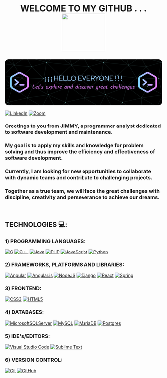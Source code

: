 <!-- 1) TÍTULO + STICKER
STICKER Obtenido de "https://giphy.com/stickers/emojitheinconicbrand-waving-man-raising-hand-raisind-5HyXGsoFzXWPKFx07j" -->
<h1 align="center"> WELCOME TO MY GITHUB . . . <img src="https://i.giphy.com/media/v1.Y2lkPTc5MGI3NjExNDVkazl6Zjg5NHdvdmExZTR6aGRkOWd4ZTgzdHNnYW9hZDVnZTBwZyZlcD12MV9pbnRlcm5hbF9naWZfYnlfaWQmY3Q9cw/5HyXGsoFzXWPKFx07j/giphy.gif" width="140" height="120" />
</h1>

<!-- 2) BANNER
Obtenido de "https://leviarista.github.io/github-profile-header-generator" -->
![Banner](Banner.png)

<!-- 3) ENLACES A REDES SOCIALES
Obtenido de "https://github.com/Ileriayo/markdown-badges"
Sección "Social" -->
[![LinkedIn](https://img.shields.io/badge/linkedin-%230077B5.svg?style=for-the-badge&logo=linkedin&logoColor=white)](https://www.linkedin.com/in/jimmy-tapia-de-la-cruz-000a87186)
[![Zoom](https://img.shields.io/badge/Zoom-2D8CFF?style=for-the-badge&logo=zoom&logoColor=white)](https://us05web.zoom.us/myhome)

<!-- 4) CONTENIDO BREVE -->
### Greetings to you from JIMMY, a programmer analyst dedicated to software development and maintenance.
### My goal is to apply my skills and knowledge for problem solving and thus improve the efficiency and effectiveness of software development.
### Currently, I am looking for new opportunities to collaborate with dynamic teams and contribute to challenging projects.
### Together as a true team, we will face the great challenges with discipline, creativity and perseverance to achieve our dreams.
<br>

<!-- 5) TECNOLOGÍAS
Obtenido de "https://github.com/Ileriayo/markdown-badges"
Secciones: "Languages", "Frameworks, Platforms and Libraries", "Databases", "IDEs/Editors" y "Version Control" -->
## TECHNOLOGIES 💻:
### 1) PROGRAMMING LANGUAGES:
[![C](https://img.shields.io/badge/c-%2300599C.svg?style=for-the-badge&logo=c&logoColor=white)](https://docs.microsoft.com/en-us/cpp/?view=msvc-170)
[![C++](https://img.shields.io/badge/c++-%2300599C.svg?style=for-the-badge&logo=c%2B%2B&logoColor=white)](https://docs.microsoft.com/en-us/cpp/?view=msvc-170)
[![Java](https://img.shields.io/badge/java-%23ED8B00.svg?style=for-the-badge&logo=openjdk&logoColor=white)](https://www.oracle.com/java/)
[![PHP](https://img.shields.io/badge/php-%23777BB4.svg?style=for-the-badge&logo=php&logoColor=white)](https://www.php.net/)
[![JavaScript](https://img.shields.io/badge/javascript-%23323330.svg?style=for-the-badge&logo=javascript&logoColor=%23F7DF1E)](https://developer.mozilla.org/en-US/docs/Web/JavaScript)
[![Python](https://img.shields.io/badge/python-3670A0?style=for-the-badge&logo=python&logoColor=ffdd54)](https://www.python.org/)

### 2) FRAMEWORKS, PLATFORMS AND LIBRARIES:
[![Angular](https://img.shields.io/badge/angular-%23DD0031.svg?style=for-the-badge&logo=angular&logoColor=white)](https://angular.dev/)
[![Angular.js](https://img.shields.io/badge/angular.js-%23E23237.svg?style=for-the-badge&logo=angularjs&logoColor=white)](https://angularjs.org/)
[![NodeJS](https://img.shields.io/badge/node.js-6DA55F?style=for-the-badge&logo=node.js&logoColor=white)](https://nodejs.org/en)
[![Django](https://img.shields.io/badge/django-%23092E20.svg?style=for-the-badge&logo=django&logoColor=white)](https://www.djangoproject.com/)
[![React](https://img.shields.io/badge/react-%2320232a.svg?style=for-the-badge&logo=react&logoColor=%2361DAFB)](https://react.dev/)
[![Spring](https://img.shields.io/badge/spring-%236DB33F.svg?style=for-the-badge&logo=spring&logoColor=white)](https://spring.io/)

### 3) FRONTEND:
[![CSS3](https://img.shields.io/badge/css3-%231572B6.svg?style=for-the-badge&logo=css3&logoColor=white)](https://www.w3.org/TR/CSS/#css)
[![HTML5](https://img.shields.io/badge/html5-%23E34F26.svg?style=for-the-badge&logo=html5&logoColor=white)](https://developer.mozilla.org/en-US/docs/Glossary/HTML5)

### 4) DATABASES:
[![MicrosoftSQLServer](https://img.shields.io/badge/Microsoft%20SQL%20Server-CC2927?style=for-the-badge&logo=microsoft%20sql%20server&logoColor=white)](https://www.microsoft.com/es/sql-server/)
[![MySQL](https://img.shields.io/badge/mysql-4479A1.svg?style=for-the-badge&logo=mysql&logoColor=white)](https://www.mysql.com/)
[![MariaDB](https://img.shields.io/badge/MariaDB-003545?style=for-the-badge&logo=mariadb&logoColor=white)](https://mariadb.org/)
[![Postgres](https://img.shields.io/badge/postgres-%23316192.svg?style=for-the-badge&logo=postgresql&logoColor=white)](https://www.postgresql.org/)

### 5) IDE's/EDITORS:
[![Visual Studio Code](https://img.shields.io/badge/Visual%20Studio%20Code-0078d7.svg?style=for-the-badge&logo=visual-studio-code&logoColor=white)](https://code.visualstudio.com/)
[![Sublime Text](https://img.shields.io/badge/sublime_text-%23575757.svg?style=for-the-badge&logo=sublime-text&logoColor=important)](https://www.sublimetext.com/index2)

### 6) VERSION CONTROL:
[![Git](https://img.shields.io/badge/git-%23F05033.svg?style=for-the-badge&logo=git&logoColor=white)](https://git-scm.com/)
[![GitHub](https://img.shields.io/badge/github-%23121011.svg?style=for-the-badge&logo=github&logoColor=white)](https://github.com/)


<!-- <h3 align = "right"> ¡ Thank you for your visit ! </h3> -->

<!--
**Jitap/Jitap** is a ✨ _special_ ✨ repository because its `README.md` (this file) appears on your GitHub profile.

Here are some ideas to get you started:

- 🔭 I’m currently working on ...
- 🌱 I’m currently learning ...
- 👯 I’m looking to collaborate on ...
- 🤔 I’m looking for help with ...
- 💬 Ask me about ...
- 📫 How to reach me: ...
- 😄 Pronouns: ...
- ⚡ Fun fact: ...
-->
